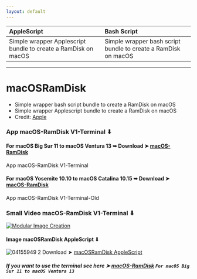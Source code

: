 ```yaml
---
layout: default
---
```


AppleScript|Bash Script
:----|:----
Simple wrapper Applescript bundle to create a RamDisk on macOS|Simple wrapper bash script bundle to create a RamDisk on macOS


------------------------------------------------------------------------------

# macOSRamDisk
- Simple wrapper bash script bundle to create a RamDisk on macOS
- Simple wrapper Applescript bundle to create a RamDisk on macOS
- Credit: [Apple](https://developer.apple.com/library/archive/documentation/AppleScript/Conceptual/AppleScriptLangGuide/introduction/ASLR_intro.html)


### App macOS-RamDisk V1-Terminal ⬇︎
#### For macOS Big Sur 11 to macOS Ventura 13 ➥ Download ➤ [macOS-RamDisk](https://github.com/chris1111/macOSRamDisk/releases/tag/V1-Terminal) 
App macOS-RamDisk V1-Terminal 
#### For macOS Yosemite 10.10 to macOS Catalina 10.15 ➥ Download ➤ [macOS-RamDisk](https://github.com/chris1111/macOSRamDisk/releases/tag/V1-Terminal-Old) 
App macOS-RamDisk V1-Terminal-Old 


### Small Video macOS-RamDisk V1-Terminal ⬇︎
[![Modular Image Creation](https://user-images.githubusercontent.com/6248794/180882015-aa6209bd-a10d-4a1e-85cf-d9729b8e0efc.png)](https://github.com/chris1111/macOSRamDisk/blob/main/Video.md)


#### Image macOSRamDisk AppleScript ⬇︎
![04155949 2](https://user-images.githubusercontent.com/6248794/216794016-8fcd5c8f-8458-42d8-81bf-829335ed29b8.png)
Download ➤ [macOSRamDisk AppleScript](https://github.com/chris1111/macOSRamDisk/releases/tag/V1)


##### If you want to use the terminal see here ➤ [macOS-RamDisk](https://gist.github.com/chris1111/df27e63e4e46bde9ed5841cb232d377e) `For macOS Big Sur 11 to macOS Ventura 13`




